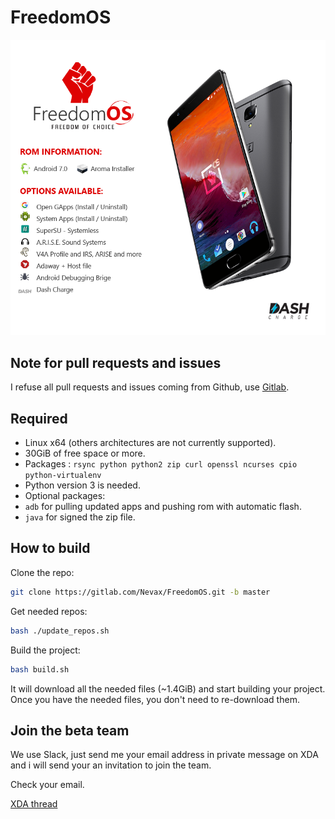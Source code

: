 # FreedomOS

![alt text](assets/media/oneplus3/png/big-banner-nougat.png)

## Note for pull requests and issues

I refuse all pull requests and issues coming from Github, use [Gitlab](https://gitlab.com/Nevax/FreedomOS).

## Required
- Linux x64 (others architectures are not currently supported).
- 30GiB of free space or more.
- Packages : `rsync python python2 zip curl openssl ncurses cpio python-virtualenv`
- Python version 3 is needed.
- Optional packages:
- `adb` for pulling updated apps and pushing rom with automatic flash.
- `java` for signed the zip file.

## How to build

Clone the repo:
```bash
git clone https://gitlab.com/Nevax/FreedomOS.git -b master
```
Get needed repos:
```bash
bash ./update_repos.sh
```
Build the project:
```bash
bash build.sh
```

It will download all the needed files (~1.4GiB) and start building your project.
Once you have the needed files, you don't need to re-download them.

## Join the beta team
We use Slack, just send me your email address in private message on XDA and i will send your an invitation to join the team.

Check your email.

[XDA thread](http://forum.xda-developers.com/oneplus-3/development/rom-freedomos-1-0-t3409348)

